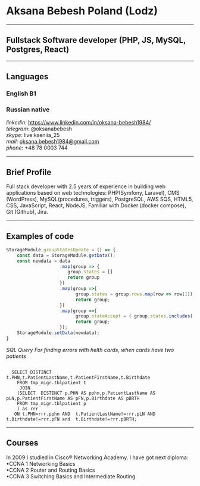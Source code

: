 # Aksana Bebesh Poland (Lodz) <br/>

<hr />

## Fullstack Software developer (PHP, JS, MySQL, Postgres, React)<br />

<hr />

## Languages <br/>
### English B1 <br/>
### Russian native <br/>

*linkedin:* <a href="https://www.linkedin.com/in/oksana-bebesh1984/">https://www.linkedin.com/in/oksana-bebesh1984/</a><br>
*telegram:* @oksanabebesh <br>
*skype:* live:kseniia_25<br>
*mail:* <a href="mailto:oksana.bebesh1984@gmail.com">oksana.bebesh1984@gmail.com</a><br>
*phone:* +48 78 0003 744<br>

<hr />

## Brief Profile
<p>Full stack developer with 2.5 years of experience in building web applications based on web technologies: PHP(Symfony, Laravel), CMS (WordPress), MySQL(procedures, triggers), PostgreSQL,
AWS SQS, HTML5, CSS, JavaScript, React, NodeJS, Familiar with Docker (docker compose), Git (Github), Jira.</p>

<hr />

## Examples of code  
```JavaScript
StorageModule.groupStatesUpdate = () => {  
    const data = StorageModule.getData();
    const newdata = data
                    .map(group => {
                       group.states = []
                       return group
                    })
                    .map(group =>{                          
                          group.states = group.rows.map(row => row[1]);                          
                          return group;
                    })
                    .map(group =>{
                          group.stateAccept = ( group.states.includes('принят') ) ? 'Accept' : ''
                          return group;
                    });
    StorageModule.setData(newdata);
}
```

*SQL Query For finding errors with helth cards, when cards have two patients*<br/>
<pre><code>
  SELECT DISTINCT  t.PHN,t.PatientLastName,t.PatientFirstName,t.Birthdate  
    FROM tmp_migr.tblpatient t
     JOIN
    (SELECT  DISTINCT p.PHN AS pphn,p.PatientLastName AS pLN,p.PatientFirstName AS pFN,p.Birthdate AS pBRTH
    FROM tmp_migr.tblpatient p 
    ) as rrr 
   ON t.PHN=rrr.pphn AND  t.PatientLastName!=rrr.pLN AND t.Birthdate!=rrr.pFN and  t.Birthdate!=rrr.pBRTH;
</code></pre>

<hr />

## Courses
In 2009 I studied in Cisco® Networking Academy. I have got next diploma:
•CCNA 1 Networking Basics <br>
•CCNA 2 Router and Routing Basics <br>
•CCNA 3 Switching Basics and Intermediate Routing <br>
